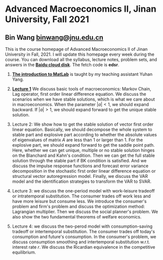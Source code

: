 # Advanced Macroeconomics II, Jinan University, Fall 2021
## Bin Wang binwang@jnu.edu.cn

This is the course homepage of Advanced Macroeconomics II of Jinan University in Fall, 2021. I will update this homepage every week during the course. You can download all the syllabus, lecture notes, problem sets, and answers in the **[Baidu cloud disk](https://pan.baidu.com/s/1xe1sCQz0sAU_RKdIUoJbkA)**. The fetch code is **edsr**.

1. **[The introduction to MatLab](https://www.bilibili.com/video/BV1Uh411J7zY/)** is taught by my teaching assistant Yuhan Yang.
2. **[Lecture 1](https://www.bilibili.com/video/BV1Gf4y1P7ZZ/)** We discuss basic tools of macroeconomics: Markov Chain, Lag operator, first order linear difference equation. We discuss the scenarios when we have stable solutions, which is what we care about in macroeconomics. When the parameter $|a|<1$, we should expand backward. If $|a|>1$, we should expand forward to get the unique stable solution.
3. Lecture 2: We show how to get the stable solution of vector first order linear equation. Basically, we should decompose the whole system to stable part and explosive part according to whether the absolute values of eigenvalues of matrix $A$ are less than 1 or larger than 1. For the explosive part, we should expand forward to get the saddle point path. Here, whether we can get unique, multiple or no stable solution hinges on the Blanchard and Kahn's condition. Then we can get the full stable solution through the stable part if BK condition is satisfied.
And we discuss the impulse response functions and forecast error variance decomposition in the stochastic first order linear difference equation or structural vector autoregression model. Finally, we discuss the VAR model and the identification strategies to transform the VAR to SVAR.

4. Lecture 3: we discuss the one-period model with work-leisure tradeoff or intratemporal substitution. The consumer trades off work less and have more leisure but consume less. We introduce the consumer's problem and firm's problem and discuss the optimization method: Lagrangian multiplier. Then we discuss the social planner's problem. We also show the two fundamental theorems of welfare economics.
5. Lecture 4: we discuss the two-perod model with consumption-saving tradeoff or intertemporal substitution. The consumer trades off today's consumption and future's consumption. In the consumer's problem, we discuss consumption smoothing and intertemporal substitution w.r.t. interest rate $r$. We discuss the Ricardian equivalence in the competitive equilibrium.
